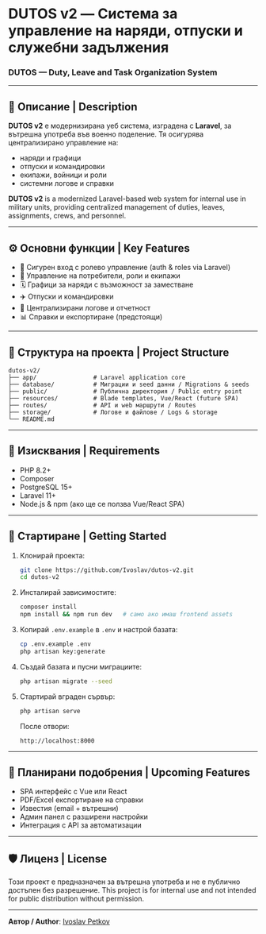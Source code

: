 # DUTOS v2 — Система за управление на наряди, отпуски и служебни задължения

### DUTOS — Duty, Leave and Task Organization System

---

## 📝 Описание | Description

**DUTOS v2** е модернизирана уеб система, изградена с **Laravel**, за вътрешна употреба във военно поделение.
Тя осигурява централизирано управление на:

* наряди и графици
* отпуски и командировки
* екипажи, войници и роли
* системни логове и справки

**DUTOS v2** is a modernized Laravel-based web system for internal use in military units, providing centralized management of duties, leaves, assignments, crews, and personnel.

---

## ⚙️ Основни функции | Key Features

* 🔐 Сигурен вход с ролево управление (auth & roles via Laravel)
* 🧏 Управление на потребители, роли и екипажи
* 🗓️ Графици за наряди с възможност за заместване
* ✈️ Отпуски и командировки
* 🧾 Централизирани логове и отчетност
* 📊 Справки и експортиране (предстоящи)

---

## 🧱 Структура на проекта | Project Structure

```
dutos-v2/
├── app/                # Laravel application core
├── database/           # Миграции и seed данни / Migrations & seeds
├── public/             # Публична директория / Public entry point
├── resources/          # Blade templates, Vue/React (future SPA)
├── routes/             # API и web маршрути / Routes
├── storage/            # Логове и файлове / Logs & storage
└── README.md
```

---

## 💾 Изисквания | Requirements

* PHP 8.2+
* Composer
* PostgreSQL 15+
* Laravel 11+
* Node.js & npm (ако ще се ползва Vue/React SPA)

---

## 🚀 Стартиране | Getting Started

1. Клонирай проекта:

   ```bash
   git clone https://github.com/Ivoslav/dutos-v2.git
   cd dutos-v2
   ```

2. Инсталирай зависимостите:

   ```bash
   composer install
   npm install && npm run dev   # само ако имаш frontend assets
   ```

3. Копирай `.env.example` в `.env` и настрой базата:

   ```bash
   cp .env.example .env
   php artisan key:generate
   ```

4. Създай базата и пусни миграциите:

   ```bash
   php artisan migrate --seed
   ```

5. Стартирай вграден сървър:

   ```bash
   php artisan serve
   ```

   После отвори:

   ```
   http://localhost:8000
   ```

---

## 🚰 Планирани подобрения | Upcoming Features

* SPA интерфейс с Vue или React
* PDF/Excel експортиране на справки
* Известия (email + вътрешни)
* Админ панел с разширени настройки
* Интеграция с API за автоматизации

---

## 🛡️ Лиценз | License

Този проект е предназначен за вътрешна употреба и не е публично достъпен без разрешение.
This project is for internal use and not intended for public distribution without permission.

---

**Автор / Author**: [Ivoslav Petkov](https://github.com/Ivoslav)
